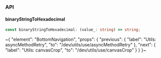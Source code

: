 

### API

#### binaryStringToHexadecimal

```ts
const binaryStringToHexadecimal: (value_: string) => string;
```


~{
  "element": "BottomNavigation",
  "props": {
    "previous": {
      "label": "Utils: asyncMethodRetry",
      "to": "/dev/utils/use/asyncMethodRetry"
    },
    "next": {
      "label": "Utils: canvasCrop",
      "to": "/dev/utils/use/canvasCrop"
    }
  }
}~